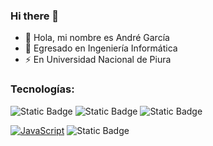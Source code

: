 ### Hi there 👋
- 🌱 Hola, mi nombre es André García
- 🔭 Egresado en Ingeniería Informática
- ⚡ En Universidad Nacional de Piura

### Tecnologías:
![Static Badge](https://img.shields.io/badge/PostgreSQL-%230064a5?style=for-the-badge&logo=postgresql&logoColor=white&labelColor=black)
![Static Badge](https://img.shields.io/badge/java-Java-ED1D25?style=for-the-badge&logoColor=white&labelColor=black)
![Static Badge](https://img.shields.io/badge/React-61DBFB?style=for-the-badge&logo=react&logoColor=white&labelColor=black)

[![JavaScript](https://img.shields.io/badge/JavaScript-F7DF1E?style=for-the-badge&logo=javascript&logoColor=white&labelColor=101010)]()
![Static Badge](https://img.shields.io/badge/MicrosoftSQLServer-%23CC2927?style=for-the-badge&logo=microsoftsqlserver&logoColor=white&labelColor=black)


<!--
**AndreGarT/AndreGarT** is a ✨ _special_ ✨ repository because its `README.md` (this file) appears on your GitHub profile.

Here are some ideas to get you started:

- 🔭 I’m currently working on ...
- 🌱 I’m currently learning ...
- 👯 I’m looking to collaborate on ...
- 🤔 I’m looking for help with ...
- 💬 Ask me about ...
- 📫 How to reach me: ...
- 😄 Pronouns: ...
- ⚡ Fun fact: ...
-->
